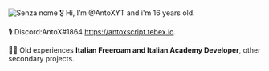 ![Senza nome](https://user-images.githubusercontent.com/69409023/175745881-af253ca6-b797-4680-a2fc-7713603b649f.png)
🎖️ Hi, I’m @AntoXYT and i'm 16 years old.

🎙️ Discord:AntoX#1864 https://antoxscript.tebex.io.

👷‍♂️ Old experiences **Italian Freeroam and Italian Academy Developer**, other secondary projects.
